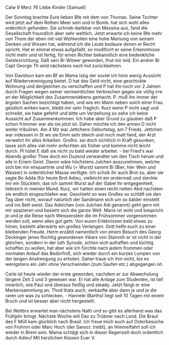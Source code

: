  Calw 9 Merz 76
Liebe Kinder [Samuel]

Der Sonntag brachte Eure lieben Bfe mit dem von Thomas. Seine Tochter wird jetzt auf dem Rothen Meer sein und in Bomb. hat sich wohl alles ordentlich gefunden. Sie schrieb dankbar von Messina aus, fand die Gesellschaft freundlich aber sehr weltlich. Jetzt erwarte ich keine Bfe mehr von Thom der eben mit viel Wohlwollen eine hohe Meinung von seinem Denken und Wissen hat, während ich die Leute bedaure denen er Recht spricht. Hat er einmal etwas aufgefaßt, so modificirt er seine Erkenntnisse nicht mehr und ist fertig, für einen Richter bekanntlich eine bedenkliche Geistesrichtung. Daß sein Br Witwer geworden, thut mir leid. Ein andrer Br Capt George Th wird nächstens nach Ind zurückkehren.

Von Davidson kam ein Bf an Mama Isbg der soviel ich höre wenig Aussicht auf Wiedervereinigung bietet. D hat das Geld nicht, eine geschickte Wohnung und dergleichen zu verschaffen und P hat ihn noch vor 2 Jahren durch Fragen wegen seiner vermeintlichen Verbrechen gegen sie völlig irre an der Möglichkeit des Zusammenlebens gemacht. P. muß ihn immer der ärgsten Sachen bezichtigt haben, und wie ein Mann neben solch einer Frau geistlich wirken kann, bleibt mir sehr fraglich. Kurz wenn P nicht sagt und schreibt, sie habe gefehlt und bitte um Verzeihung so sehe ich keine Aussicht auf Zusammenkommen. Ich habe aber Grund zu glauben daß P schon frömmer war als sie jetzt ist. Daher möchte ich den armen D nicht weiter tribuliren. 
Am 4 Mz war Jettchens Geburtstag, am 7 Frieds. Jettchen war indessen in St wo sie Emm sehr bleich und noch matt fand, der Arzt verwehrt ihr alles Arbeiten. Großm. sei doch sichtlich in Kraft gesunken, lasse sich alles viel mehr anfechten als früher und komme nicht leicht durch. Pl hütet E daß sie nicht zu bald wieder arbeitet. - bei Fried's war Abends großer Thee doch ein Duzend verwandter um den Tisch herum und alle in Einem Geist. Davon wäre höchstens Julchen auszunehmen, welche sich bei mir einquartirte und Wu (= Wurst) sammt Bi (Bier, hier Wein und Wasser) in ordentlicher Masse vertilgte. Ich schob ihr auch Brot zu, aber sie sagte Bo Adda (für heute Brot Adieu, vielleicht ein andermal) und steckte mir ein Stücklein, das ich sammt Wurst auf der Gabel ihr entgegenhielt, liebreich in meinen Mund. Kurz, wir hatten einen recht netten Abd nachdem sie endlich eingeschlafen war. Geschieht so was Großes so schläft sie den Tag über nicht, worauf natürlich der Sandmann sich um so bälder einstellt und ins Bett weist. 
Das Adelchen (von Julchen Adi genannt) geht gern mit mir spazieren und besieht sich die ganze Welt. Marie ist wohl und bespricht je und je die Reise nach Weissenstein die im Frühsommer vorgenommen werden soll, wenn alles gut geht. Von euren Erlebnissen bald etwas zu hören, besteht allerwärts ein großes Verlangen. Gott helfe euch zu einer bleibenden Freude. 
Herm erzählt namentlich von einem Besuch des Georg Deckinger jenes flüchtig gewordenen Vikars von Stammh er ist nicht in der gleichen, sondern in der luth Synode, schien sich aufraffen und tüchtig schaffen zu wollen, hat aber wie ich fürchte nach jedem frommen oder normalen Anlauf das Bedürfniß, sich wieder durch ein kurzes Lumpen von der langen Anstrengung zu erholen. Daher traue ich ihm nicht, bis es wenigstens ein Jahr ohne Verschwinden (zum Saufen etc.) abgegangen ist.

Carle ist heute wieder der erste geworden, nachdem er zur Abwechslung längere Zeit 2 und 3 gewesen war. Er hat alle Anlage zum Studenten, ist tief innerlich, wie Paul und überaus fleißig und steady. Jetzt fängt er eine Markensammlung an. Thod thats auch, verkaufte aber dann je und je die raren um was zu schlecken. - Hannele (Barths) liegt seit 10 Tagen mit einem Bruch und ist besser aber nicht hergestellt.

Bei Weitbrs erwartet man nächstens Nath und so gibt es allerhand was das Frühjahr bringt. Nächste Woche will Dav zu Trübner nach Lond. Die Braut des F Müll kam glücklich nach Brasil. Ich freue mich auch auf Osterbesuche von Frohnm oder Marc Hoch (der Sanscr. treibt), an Himmelfahrt soll ich wieder in Brem sein. Mama schlägt sich in dieser Regenzeit doch ordentlich durch 
 Adieu! Mit herzlichen Küssen
 Euer V.
